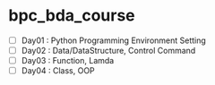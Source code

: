 # bpc_bda_course

- [ ] Day01 : Python Programming Environment Setting
- [ ] Day02 : Data/DataStructure, Control Command
- [ ] Day03 : Function, Lamda
- [ ] Day04 : Class, OOP 
